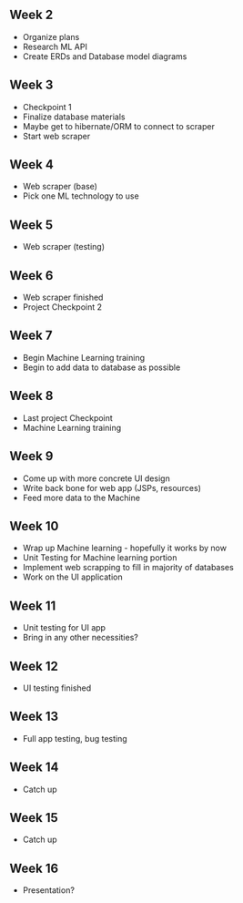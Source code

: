 ## Week 2
  - Organize plans
  - Research ML API
  - Create ERDs and Database model diagrams

## Week 3
  - Checkpoint 1
  - Finalize database materials
  - Maybe get to hibernate/ORM to connect to scraper
  - Start web scraper

## Week 4
- Web scraper (base)
- Pick one ML technology to use

## Week 5
- Web scraper (testing)

## Week 6
  - Web scraper finished
  - Project Checkpoint 2

## Week 7
  - Begin Machine Learning training
  - Begin to add data to database as possible

## Week 8
  - Last project Checkpoint
  - Machine Learning training

## Week 9
  - Come up with more concrete UI design
  - Write back bone for web app (JSPs, resources)
  - Feed more data to the Machine

## Week 10
  - Wrap up Machine learning - hopefully it works by now
  - Unit Testing for Machine learning portion
  - Implement web scrapping to fill in majority of databases
  - Work on the UI application

## Week 11
  - Unit testing for UI app
  - Bring in any other necessities?
## Week 12
  - UI testing finished
## Week 13
   - Full app testing, bug testing
## Week 14
  - Catch up
## Week 15
  - Catch up
## Week 16
  - Presentation?
